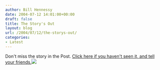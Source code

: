 ```yaml
---
author: Bill Hennessy
date: 2004-07-12 14:01:00+00:00
draft: false
title: The Story's Out
layout: blog
url: /2004/07/12/the-storys-out/
categories:
- Latest
---
```


Don't miss the story in the Post.  [Click here if you haven't seen it, and tell your friends.](https://www.stltoday.com/stltoday/entertainment/stories.nsf/Entertainment/Stage/F94D4FA9E9C65F2886256ECF000DE8B9?OpenDocument&Headline=DuBourg's+Guild+Players+rally+'round+the+cause+)![](https://blog.billhennessy.com/aggbug.aspx?PostID=691)

